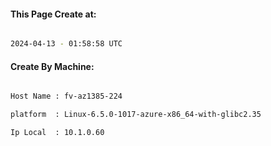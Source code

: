
   
#### This Page Create at:

```bash

2024-04-13 - 01:58:58 UTC

```

#### Create By Machine:

```bash

Host Name : fv-az1385-224

platform  : Linux-6.5.0-1017-azure-x86_64-with-glibc2.35

Ip Local  : 10.1.0.60

```

